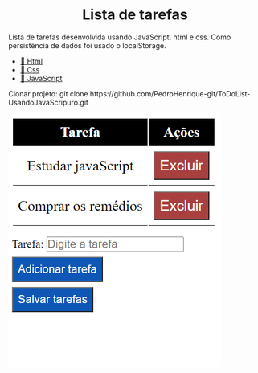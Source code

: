 <h1 align="center">Lista de tarefas</h1>

<p align="left">
 Lista de tarefas desenvolvida usando JavaScript, html e css. Como persistência de dados foi usado o localStorage.
</p>

<p align="left">
    <ul>
        <li><a href="https://developer.mozilla.org/pt-BR/docs/Web/HTML">🔗 Html</a></li>
        <li><a href="https://developer.mozilla.org/pt-BR/docs/Web/CSS">🔗 Css</a></li>
        <li><a href="https://developer.mozilla.org/pt-BR/docs/Aprender/JavaScript">🔗 JavaScript</a></li>
    </ul>
</p>

<p align="left">
    Clonar projeto: git clone https://github.com/PedroHenrique-git/ToDoList-UsandoJavaScripuro.git
</p>

 ![VISUAL](/imagens/img1.PNG)
